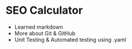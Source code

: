 # SEO Calculator
 - Learned markdown
 - More about Git & GitHub
 - Unit Testing & Automated testing using .yaml